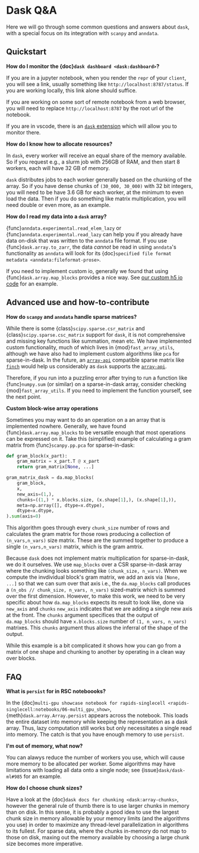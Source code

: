 # Dask Q&A

Here we will go through some common questions and answers about `dask`, with a special focus on its integration with `scanpy` and `anndata`.

## Quickstart

**How do I monitor the {doc}`dask dashboard <dask:dashboard>`?**

If you are in a jupyter notebook, when you render the `repr` of your `client`, you will see a link, usually something like `http://localhost:8787/status`.
If you are working locally, this link alone should suffice.

If you are working on some sort of remote notebook from a web browser, you will need to replace `http://localhost:8787` by the root url of the notebook.

If you are in vscode, there is an [`dask` extension] which will allow you to monitor there.

**How do I know how to allocate resources?**

In `dask`, every worker will receive an equal share of the memory available.
So if you request e.g., a slurm job with 256GB of RAM, and then start 8 workers, each will have 32 GB of memory.

`dask` distributes jobs to each worker generally based on the chunking of the array.
So if you have dense chunks of `(30_000, 30_000)` with 32 bit integers, you will need to be have 3.6 GB for each worker, at the minimum to even load the data.
Then if you do something like matrix multiplication, you will need double or even more, as an example.

**How do I read my data into a `dask` array?**

{func}`anndata.experimental.read_elem_lazy` or {func}`anndata.experimental.read_lazy` can help you if you already have data on-disk that was written to the `anndata` file format.
If you use {func}`dask.array.to_zarr`, the data _cannot_ be read in using `anndata`'s functionality as `anndata` will look for its {doc}`specified file format metadata <anndata:fileformat-prose>`.

If you need to implement custom io, generally we found that using {func}`dask.array.map_blocks` provides a nice way.
See [our custom h5 io code] for an example.

## Advanced use and how-to-contribute

**How do `scanpy` and `anndata` handle sparse matrices?**

While there is some {class}`scipy.sparse.csr_matrix` and {class}`scipy.sparse.csc_matrix` support for `dask`, it is not comprehensive and missing key functions like summation, mean etc.
We have implemented custom functionality, much of which lives in {mod}`fast_array_utils`, although we have also had to implement custom algorithms like `pca` for sparse-in-dask.
In the future, an [`array-api`] compatible sparse matrix like [`finch`] would help us considerably as `dask` supports the [`array-api`].

Therefore, if you run into a puzzling error after trying to run a function like {func}`numpy.sum` (or similar) on a sparse-in-dask array, consider checking {mod}`fast_array_utils`.
If you need to implement the function yourself, see the next point.

**Custom block-wise array operations**

Sometimes you may want to do an operation on a an array that is implemented nowhere.
Generally, we have found {func}`dask.array.map_blocks` to be versatile enough that most operations can be expressed on it.
Take this (simplified) example of calculating a gram matrix from {func}`scanpy.pp.pca` for sparse-in-dask:

```python
def gram_block(x_part):
    gram_matrix = x_part.T @ x_part
    return gram_matrix[None, ...]

gram_matrix_dask = da.map_blocks(
    gram_block,
    x,
    new_axis=(1,),
    chunks=((1,) * x.blocks.size, (x.shape[1],), (x.shape[1],)),
    meta=np.array([], dtype=x.dtype),
    dtype=x.dtype,
).sum(axis=0)
```

This algorithm goes through every `chunk_size` number of rows and calculates the gram matrix for those rows producing a collection of `(n_vars,n_vars)` size matrix.
These are the summed together to produce a single `(n_vars,n_vars)` matrix, which is the gram amtrix.

Because `dask` does not implement matrix multiplication for sparse-in-dask, we do it ourselves.
We use `map_blocks` over a CSR sparse-in-dask array where the chunking looks something like `(chunk_size, n_vars)`.
When we compute the invdividual block's gram matrix, we add an axis via `[None, ...]` so that we can sum over that axis i.e., the `da.map_blocks` call produces a `(n_obs // chunk_size, n_vars, n_vars)` sized-matrix which is summed over the first dimension.
However, to make this work, we need to be very specific about how `da.map_blocks` expects its result to look like, done via `new_axis` and `chunks` `new_axis` indicates that we are adding a single new axis at the front.
The `chunks` argument specifices that the output of `da.map_blocks` should have `x.blocks.size` number of `(1, n_vars, n_vars)` matrixes.
This `chunks` argument thus allows the inferral of the shape of the output.

While this example is a bit complicated it shows how you can go from a matrix of one shape and chunking to another by operating in a clean way over blocks.

## FAQ

**What is `persist` for in RSC noteboooks?**

In the {doc}`multi-gpu showcase notebook for rapids-singlecell <rapids-singlecell:notebooks/06-multi_gpu_show>`, {meth}`dask.array.Array.persist` appears across the notebook.
This loads the entire dataset into memory while keeping the representation as a dask array.
Thus, lazy computation still works but only necessitates a single read into memory.
The catch is that you have enough memory to use `persist`.

**I'm out of memory, what now?**

You can alawys reduce the number of workers you use, which will cause more memory to be allocated per worker.
Some algorithms may have limitations with loading all data onto a single node; see {issue}`dask/dask-ml#985` for an example.

**How do I choose chunk sizes?**

Have a look at the {doc}`dask docs for chunking <dask:array-chunks>`, however the general rule of thumb there is to use larger chunks in memory than on disk.
In this sense, it is probably a good idea to use the largest chunk size in memory allowable by your memory limits (and the algorithms you use) in order to maximize any thread-level parallelization in algorithms to its fullest.
For sparse data, where the chunks in-memory do not map to those on disk, maxing out the memory available by choosing a large chunk size becomes more imperative.

[`dask` extension]: https://marketplace.visualstudio.com/items?itemName=joyceerhl.vscode-das
[our custom h5 io code]: https://github.com/scverse/anndata/blob/089ed929393a02200b389395f278b7c920e5bc4a/src/anndata/_io/specs/lazy_methods.py#L179-L20
[`array-api`]: https://data-apis.org/array-api/latest/index.html
[`finch`]: https://github.com/finch-tensor/finch-tensor-python
